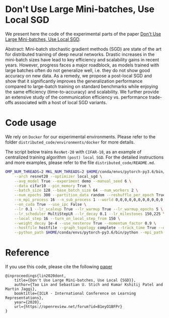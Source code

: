 # Don't Use Large Mini-batches, Use Local SGD
We present here the code of the experimental parts of the paper [Don't Use Large Mini-batches, Use Local SGD](https://openreview.net/forum?id=B1eyO1BFPr).

Abstract:
Mini-batch stochastic gradient methods (SGD) are state of the art for distributed training of deep neural networks. 
Drastic increases in the mini-batch sizes have lead to key efficiency and scalability gains in recent years. 
However, progress faces a major roadblock, as models trained with large batches often do not generalize well, i.e. they do not show good accuracy on new data.
As a remedy, we propose a post-local SGD and show that it significantly improves the generalization performance compared to large-batch training on standard benchmarks while enjoying the same efficiency (time-to-accuracy) and scalability. We further provide an extensive study of the communication efficiency vs. performance trade-offs associated with a host of local SGD variants. 


# Code usage
We rely on `Docker` for our experimental environments. Please refer to the folder `distributed_code/environments/docker` for more details.

The script below trains `ResNet-20` with `CIFAR-10`, as an example of centralized training algorithm `(post) local SGD`.
For the detailed instructions and more examples, please refer to the file `distributed_code/README.md`.
```bash
OMP_NUM_THREADS=2 MKL_NUM_THREADS=2 $HOME/conda/envs/pytorch-py3.6/bin/python run.py \
    --arch resnet20 --optimizer local_sgd \
    --avg_model True --experiment demo --manual_seed 6 \
    --data cifar10 --pin_memory True \
    --batch_size 128 --base_batch_size 64 --num_workers 2 \
    --num_epochs 300 --partition_data random --reshuffle_per_epoch True --stop_criteria epoch \
    --n_mpi_process 16 --n_sub_process 1 --world 0,0,0,0,0,0,0,0,0,0,0,0,0,0,0,0 \
    --on_cuda True --use_ipc False \
    --lr 0.1 --lr_scaleup True --lr_warmup True --lr_warmup_epochs 5 \
    --lr_scheduler MultiStepLR --lr_decay 0.1 --lr_milestones 150,225 \
    --local_step 16 --turn_on_local_step_from 150 \
    --weight_decay 1e-4 --use_nesterov True --momentum_factor 0.9 \
    --hostfile hostfile --graph_topology complete --track_time True --display_tracked_time True \
    --python_path $HOME/conda/envs/pytorch-py3.6/bin/python --mpi_path $HOME/.openmpi/
```

# Reference
If you use this code, please cite the following [paper](https://openreview.net/forum?id=B1eyO1BFPr)

```
@inproceedings{lin2020dont,
    title={Don't Use Large Mini-batches, Use Local {SGD}},
    author={Tao Lin and Sebastian U. Stich and Kumar Kshitij Patel and Martin Jaggi},
    booktitle={ICLR - International Conference on Learning Representations},
    year={2020},
    url={https://openreview.net/forum?id=B1eyO1BFPr}
}
```
